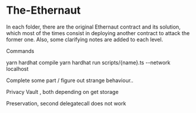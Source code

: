 # The-Ethernaut

In each folder, there are the original Ethernaut contract and its solution, which most of the times consist in deploying another contract to attack the former one. Also, some clarifying notes are added to each level. 


Commands

yarn hardhat compile
yarn hardhat run scripts/{name}.ts --network localhost


Complete some part / figure out strange behaviour..

Privacy
Vault , both depending on get storage 

Preservation, second delegatecall does not work 